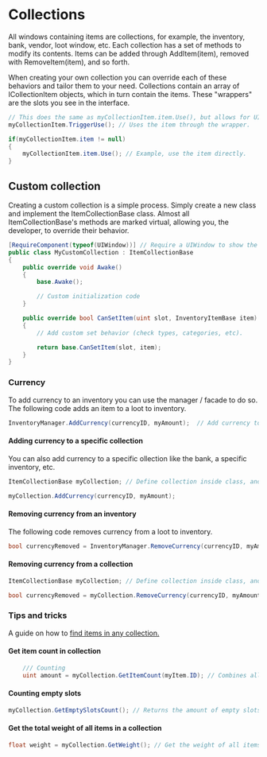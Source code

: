 # Collections

All windows containing items are collections, for example, the inventory, bank, vendor, loot window, etc. Each collection has a set of methods to modify its contents. Items can be added through AddItem(item), removed with RemoveItem(item), and so forth.

When creating your own collection you can override each of these behaviors and tailor them to your need. Collections contain an array of ICollectionItem objects, which in turn contain the items. These "wrappers" are the slots you see in the interface.

```csharp
// This does the same as myCollectionItem.item.Use(), but allows for UI specific control through the ICollectionItem.
myCollectionItem.TriggerUse(); // Uses the item through the wrapper.

if(myCollectionItem.item != null)
{
    myCollectionItem.item.Use(); // Example, use the item directly.
}

```

## Custom collection

Creating a custom collection is a simple process. Simply create a new class and implement the ItemCollectionBase class. Almost all ItemCollectionBase's methods are marked virtual, allowing you, the developer, to override their behavior.

```csharp
[RequireComponent(typeof(UIWindow))] // Require a UIWindow to show the actual collection.
public class MyCustomCollection : ItemCollectionBase
{
    public override void Awake()
    {
        base.Awake();

        // Custom initialization code
    }

    public override bool CanSetItem(uint slot, InventoryItemBase item)
    {
        // Add custom set behavior (check types, categories, etc).

        return base.CanSetItem(slot, item);
    }
}

```

### Currency

To add currency to an inventory you can use the manager / facade to do so. The following code adds an item to a loot to inventory.

```csharp
InventoryManager.AddCurrency(currencyID, myAmount);  // Add currency to an inventory. currencyID:uint (ID of the currency as defined in editor), myAmount: float.

```

#### Adding currency to a specific collection

You can also add currency to a specific ollection like the bank, a specific inventory, etc.

```csharp
ItemCollectionBase myCollection; // Define collection inside class, and assign it in the inspector.

myCollection.AddCurrency(currencyID, myAmount);

```

#### Removing currency from an inventory

The following code removes currency from a loot to inventory.

```csharp
bool currencyRemoved = InventoryManager.RemoveCurrency(currencyID, myAmount); // Removes the amount of given currencyID. This will auto. convert currencies. For example if you have gold (which is worth 100 silver), and there isn't enough silver available, it will be re-supplied using gold. (This behavior can be defined inside the editors).

```

#### Removing currency from a collection

```csharp
ItemCollectionBase myCollection; // Define collection inside class, and assign it in the inspector.

bool currencyRemoved = myCollection.RemoveCurrency(currencyID, myAmount);

```

### Tips and tricks

A guide on how to [find items in any collection.](http://devdog.nl/documentation/finding-items/)

#### Get item count in collection

```csharp
    /// Counting
    uint amount = myCollection.GetItemCount(myItem.ID); // Combines all stacks and gets the total count of the given item. Useful when you want to know exactly how many items of the given ID there are in the collection.

```

#### Counting empty slots

```csharp
myCollection.GetEmptySlotsCount(); // Returns the amount of empty slots.

```

#### Get the total weight of all items in a collection

```csharp
float weight = myCollection.GetWeight(); // Get the weight of all items in this collection combined.
```